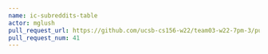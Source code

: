 ```yaml
---
name: ic-subreddits-table
actor: mglush
pull_request_url: https://github.com/ucsb-cs156-w22/team03-w22-7pm-3/pull/41
pull_request_num: 41
---
```

